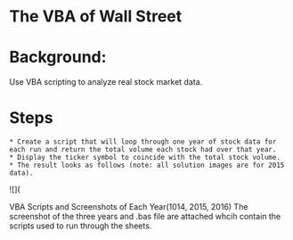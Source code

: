# The VBA of Wall Street
# Background:
Use VBA scripting to analyze real stock market data.

# Steps
    * Create a script that will loop through one year of stock data for each run and return the total volume each stock had over that year.
    * Display the ticker symbol to coincide with the total stock volume.
    * The result looks as follows (note: all solution images are for 2015 data).

![](


















VBA Scripts and Screenshots of Each Year(1014, 2015, 2016)
The screenshot of the three years and .bas file are attached whcih contain the scripts used to run through the sheets.
